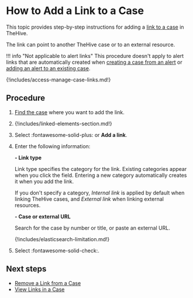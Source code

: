 # How to Add a Link to a Case

<!-- md:version 5.5 -->

This topic provides step-by-step instructions for adding a [link to a case](../about-cases.md#linking-elements) in TheHive.

The link can point to another TheHive case or to an external resource.

!!! info "Not applicable to alert links"
    This procedure doesn't apply to alert links that are automatically created when [creating a case from an alert](../../alerts/create-a-case-from-an-alert.md) or [adding an alert to an existing case](../../alerts/add-an-alert-to-an-existing-case.md).

{!includes/access-manage-case-links.md!}

<h2>Procedure</h2>

1. [Find the case](../search-for-cases/find-a-case.md) where you want to add the link.

2. {!includes/linked-elements-section.md!}

3. Select :fontawesome-solid-plus: or **Add a link**.

4. Enter the following information:

    **- Link type**

    Link type specifies the category for the link. Existing categories appear when you click the field. Entering a new category automatically creates it when you add the link.

    If you don't specify a category, *Internal link* is applied by default when linking TheHive cases, and *External link* when linking external resources.

    **- Case or external URL**

    Search for the case by number or title, or paste an external URL.

    {!includes/elasticsearch-limitation.md!}

5. Select :fontawesome-solid-check:.

<h2>Next steps</h2>

* [Remove a Link from a Case](remove-a-link-from-a-case.md)
* [View Links in a Case](view-links-in-a-case.md)